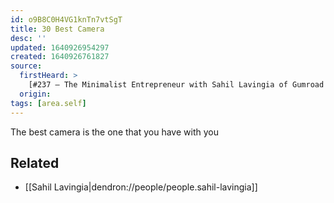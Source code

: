 ```yaml
---
id: o9B8C0H4VG1knTn7vtSgT
title: 30 Best Camera
desc: ''
updated: 1640926954297
created: 1640926761827
source: 
  firstHeard: >
    [#237 – The Minimalist Entrepreneur with Sahil Lavingia of Gumroad — Indie Hackers](https://overcast.fm/+JmiP42CLg)
  origin:
tags: [area.self]
---
```



The best camera is the one that you have with you

## Related
- [[Sahil Lavingia|dendron://people/people.sahil-lavingia]]
